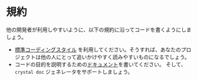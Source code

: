 # 規約

他の開発者が利用しやすいように、以下の規約に沿ってコードを書くようにしましょう。

* [標準コーディングスタイル](coding_style.md) を利用してください。そうすれば、あなたのプロジェクトは他の人にとって追いかけやすく読みやすいものになるでしょう。
* コードの目的を説明するための[ドキュメント](documenting_code.md)を書いてください。 そして、`crystal doc` ジェネレータをサポートしましょう。
